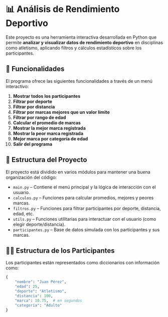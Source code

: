 # 📊 Análisis de Rendimiento Deportivo

Este proyecto es una herramienta interactiva desarrollada en Python que permite **analizar y visualizar datos de rendimiento deportivo** en disciplinas como atletismo, aplicando filtros y cálculos estadísticos sobre los participantes.

## 🚀 Funcionalidades

El programa ofrece las siguientes funcionalidades a través de un menú interactivo:

1. **Mostrar todos los participantes**  
2. **Filtrar por deporte**  
3. **Filtrar por distancia**  
4. **Filtrar por marcas mejores que un valor límite**  
5. **Filtrar por rango de edad**  
6. **Calcular el promedio de marcas**  
7. **Mostrar la mejor marca registrada**  
8. **Mostrar la peor marca registrada**  
9. **Mejor marca por categoría de edad**  
10. **Salir del programa**

## 🧱 Estructura del Proyecto

El proyecto está dividido en varios módulos para mantener una buena organización del código:

- `main.py` – Contiene el menú principal y la lógica de interacción con el usuario.  
- `calculos.py` – Funciones para calcular promedios, mejores y peores marcas.  
- `filtros.py` – Funciones para filtrar participantes por deporte, distancia, edad, etc.  
- `utils.py` – Funciones utilitarias para interactuar con el usuario (como elegir deporte/distancia).  
- `participantes.py` – Base de datos simulada con los participantes y sus marcas.

## 🏃‍♂️ Estructura de los Participantes

Los participantes están representados como diccionarios con información como:

```python
{
    "nombre": "Juan Pérez",
    "edad": 25,
    "deporte": "Atletismo",
    "distancia": 100,
    "marca": 10.75,  # en segundos
    "categoría": "Adulto"
}

